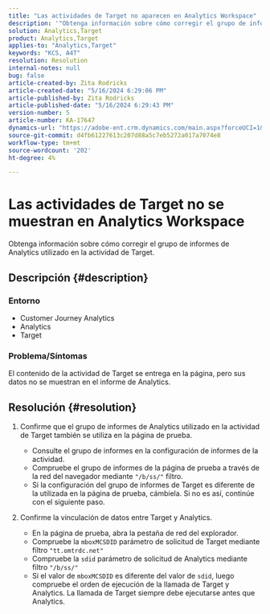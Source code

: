 ```yaml
---
title: "Las actividades de Target no aparecen en Analytics Workspace"
description: '"Obtenga información sobre cómo corregir el grupo de informes de Analytics utilizado en la actividad de Target".'
solution: Analytics,Target
product: Analytics,Target
applies-to: "Analytics,Target"
keywords: "KCS, A4T"
resolution: Resolution
internal-notes: null
bug: false
article-created-by: Zita Rodricks
article-created-date: "5/16/2024 6:29:06 PM"
article-published-by: Zita Rodricks
article-published-date: "5/16/2024 6:29:43 PM"
version-number: 5
article-number: KA-17647
dynamics-url: "https://adobe-ent.crm.dynamics.com/main.aspx?forceUCI=1&pagetype=entityrecord&etn=knowledgearticle&id=8fcb372a-b213-ef11-9f89-6045bd0298d4"
source-git-commit: d4fb61227613c207d88a5c7eb5272a017a7074e8
workflow-type: tm+mt
source-wordcount: '202'
ht-degree: 4%

---
```


# Las actividades de Target no se muestran en Analytics Workspace


Obtenga información sobre cómo corregir el grupo de informes de Analytics utilizado en la actividad de Target.

## Descripción {#description}


### <b>Entorno</b>

- Customer Journey Analytics
- Analytics
- Target




### <b>Problema/Síntomas</b>

El contenido de la actividad de Target se entrega en la página, pero sus datos no se muestran en el informe de Analytics.


## Resolución {#resolution}


1. Confirme que el grupo de informes de Analytics utilizado en la actividad de Target también se utiliza en la página de prueba.

   - Consulte el grupo de informes en la configuración de informes de la actividad.
   - Compruebe el grupo de informes de la página de prueba a través de la red del navegador mediante `"/b/ss/"` filtro.
   - Si la configuración del grupo de informes de Target es diferente de la utilizada en la página de prueba, cámbiela. Si no es así, continúe con el siguiente paso.
2. Confirme la vinculación de datos entre Target y Analytics.

   - En la página de prueba, abra la pestaña de red del explorador.
   - Compruebe la `mboxMCSDID` parámetro de solicitud de Target mediante filtro `"tt.omtrdc.net"`
   - Compruebe la `sdid` parámetro de solicitud de Analytics mediante filtro `"/b/ss/"`
   - Si el valor de `mboxMCSDID` es diferente del valor de `sdid`, luego compruebe el orden de ejecución de la llamada de Target y Analytics. La llamada de Target siempre debe ejecutarse antes que Analytics.

